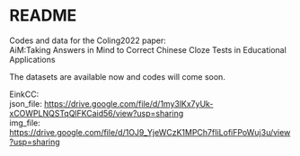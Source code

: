# README
Codes and data for the Coling2022 paper:   
AiM:Taking Answers in Mind to Correct Chinese Cloze Tests in Educational Applications

The datasets are available now and codes will come soon.  

EinkCC:  
json_file: https://drive.google.com/file/d/1my3lKx7yUk-xCOWPLNQSTqQlFKCaid56/view?usp=sharing  
img_file: https://drive.google.com/file/d/1OJ9_YjeWCzK1MPCh7fIiLofiFPoWuj3u/view?usp=sharing

